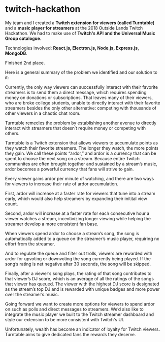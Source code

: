 # twitch-hackathon
My team and I created a <b>Twitch extension for viewers (called Turntable)</b> and a <b>music player for streamers</b> at the 2018 Outside Lands Twitch Hackathon.
We had to make use of <b>Twitch's API and the Universal Music Group catalogue</b>.

Technologies involved: <b>React.js, Electron.js, Node.js, Express.js, MongoDB</b>.

Finished 2nd place.

Here is a general summary of the problem we identified and our solution to it:

Currently, the only way viewers can successfully interact with their favorite streamers is to send them a direct message, which requires spending money on donations or subscriptions. That leaves many of their viewers, who are broke college students, unable to directly interact with their favorite streamers besides the only other alternative: competing with thousands of other viewers in a chaotic chat room. 

Turntable remedies the problem by establishing another avenue to directly interact with streamers that doesn’t require money or competing with others. 

Turntable is a Twitch extension that allows viewers to accumulate points as they watch their favorite streamers. The longer they watch, the more points they gain. We call these points “ardor,” and ardor is a currency that can be spent to choose the next song on a stream. Because entire Twitch communites are often brought together and sustained by a stream’s music, ardor becomes a powerful currency that fans will strive to gain. 

Every viewer gains ardor per minute of watching, and there are two ways for viewers to increase their rate of ardor accumulation. 

First, ardor will increase at a faster rate for viewers that tune into a stream early, which would also help streamers by expanding their initital view count.

Second, ardor will increase at a faster rate for each consecutive hour a viewer watches a stream, incentivizing longer viewing while helping the streamer develop a more consistent fan base. 

When viewers spend ardor to choose a stream’s song, the song is automatically added to a queue on the streamer’s music player, requiring no effort from the streamer. 

And to regulate the queue and filter out trolls, viewers are rewarded with ardor for upvoting or downvoting the song currently being played. If the song’s rating is net negative after 30 seconds, the song will be skipped. 

Finally, after a viewer’s song plays, the rating of that song contributes to that viewer’s DJ score, which is an average of all the ratings of the songs that viewer has queued. The viewer with the highest DJ score is designated as the stream’s top DJ and is rewarded with unique badges and more power over the streamer’s music.

Going forward we want to create more options for viewers to spend ardor on such as polls and direct messages to streamers. We’d also like to integrate the music player we built to the Twitch streamer dashboard and style our extension to be more consistent with Twitch's UI.

Unfortunately, wealth has become an indicator of loyalty for Twitch viewers. Turntable aims to give dedicated fans the rewards they deserve. 
